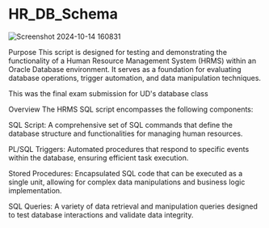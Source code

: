 # HR_DB_Schema

![Screenshot 2024-10-14 160831](https://github.com/user-attachments/assets/14d99782-8a61-4739-8813-2de8c66c8edc)

Purpose
This script is designed for testing and demonstrating the functionality of a Human Resource Management System (HRMS) within an Oracle Database environment. It serves as a foundation for evaluating database operations, trigger automation, and data manipulation techniques.

This was the final exam submission for UD's database class

Overview
The HRMS SQL script encompasses the following components:

SQL Script: A comprehensive set of SQL commands that define the database structure and functionalities for managing human resources.

PL/SQL Triggers: Automated procedures that respond to specific events within the database, ensuring efficient task execution.

Stored Procedures: Encapsulated SQL code that can be executed as a single unit, allowing for complex data manipulations and business logic implementation.

SQL Queries: A variety of data retrieval and manipulation queries designed to test database interactions and validate data integrity.

